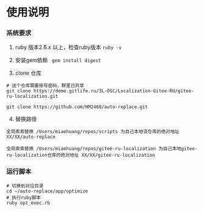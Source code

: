 # 使用说明

### 系统要求
1. ruby 版本2.6.x 以上，检查ruby版本
`ruby -v`

2. 安装gem依赖
` gem install digest`

3. clone 仓库
```
# 这个仓库需要账号密码，群里已共享
git clone https://demo.gitlife.ru/3L-OSC/Localization-Gitee-RU/gitee-ru-localization.git

git clone https://github.com/HM2468/auto-replace.git
```
4. 替换路径

```text
全局索索替换 /Users/miaohuang/repos/scripts 为自己本地该仓库的绝对地址 XX/XX/auto-replace

全局索索替换 /Users/miaohuang/repos/gitee-ru-localization 为自己本地gitee-ru-localization仓库的绝对地址 XX/XX/gitee-ru-localization
```

### 运行脚本
```shell
# 切换到对应目录
cd ~/auto-replace/app/optimize
# 执行ruby脚本
ruby opt_exec.rb
```
